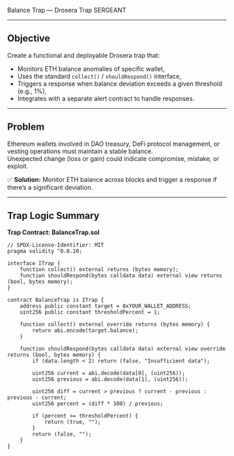 Balance Trap — Drosera Trap SERGEANT

---

## Objective

Create a functional and deployable Drosera trap that:

- Monitors ETH balance anomalies of specific wallet,
- Uses the standard `collect()` / `shouldRespond()` interface,
- Triggers a response when balance deviation exceeds a given threshold (e.g., 1%),
- Integrates with a separate alert contract to handle responses.

---

## Problem

Ethereum wallets involved in DAO treasury, DeFi protocol management, or vesting operations must maintain a stable balance.  
Unexpected change (loss or gain) could indicate compromise, mistake, or exploit.  

✅ **Solution:** Monitor ETH balance across blocks and trigger a response if there’s a significant deviation.

---

## Trap Logic Summary

**Trap Contract: BalanceTrap.sol**

```solidity
// SPDX-License-Identifier: MIT
pragma solidity ^0.8.20;

interface ITrap {
    function collect() external returns (bytes memory);
    function shouldRespond(bytes calldata data) external view returns (bool, bytes memory);
}

contract BalanceTrap is ITrap {
    address public constant target = 0xYOUR_WALLET_ADDRESS; 
    uint256 public constant thresholdPercent = 1;

    function collect() external override returns (bytes memory) {
        return abi.encode(target.balance);
    }

    function shouldRespond(bytes calldata data) external view override returns (bool, bytes memory) {
        if (data.length < 2) return (false, "Insufficient data");

        uint256 current = abi.decode(data[0], (uint256));
        uint256 previous = abi.decode(data[1], (uint256));

        uint256 diff = current > previous ? current - previous : previous - current;
        uint256 percent = (diff * 100) / previous;

        if (percent >= thresholdPercent) {
            return (true, "");
        }
        return (false, "");
    }
}
